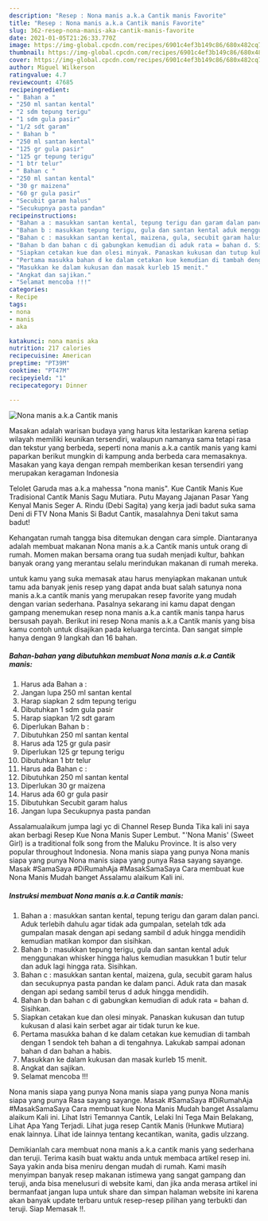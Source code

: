 ```yaml
---
description: "Resep : Nona manis a.k.a Cantik manis Favorite"
title: "Resep : Nona manis a.k.a Cantik manis Favorite"
slug: 362-resep-nona-manis-aka-cantik-manis-favorite
date: 2021-01-05T21:26:33.770Z
image: https://img-global.cpcdn.com/recipes/6901c4ef3b149c86/680x482cq70/nona-manis-aka-cantik-manis-foto-resep-utama.jpg
thumbnail: https://img-global.cpcdn.com/recipes/6901c4ef3b149c86/680x482cq70/nona-manis-aka-cantik-manis-foto-resep-utama.jpg
cover: https://img-global.cpcdn.com/recipes/6901c4ef3b149c86/680x482cq70/nona-manis-aka-cantik-manis-foto-resep-utama.jpg
author: Miguel Wilkerson
ratingvalue: 4.7
reviewcount: 47685
recipeingredient:
- " Bahan a "
- "250 ml santan kental"
- "2 sdm tepung terigu"
- "1 sdm gula pasir"
- "1/2 sdt garam"
- " Bahan b "
- "250 ml santan kental"
- "125 gr gula pasir"
- "125 gr tepung terigu"
- "1 btr telur"
- " Bahan c "
- "250 ml santan kental"
- "30 gr maizena"
- "60 gr gula pasir"
- "Secubit garam halus"
- "Secukupnya pasta pandan"
recipeinstructions:
- "Bahan a : masukkan santan kental, tepung terigu dan garam dalan panci. Aduk terlebih dahulu agar tidak ada gumpalan, setelah tdk ada gumpalan masak dengan api sedang sambil d aduk hingga mendidih kemudian matikan kompor dan sisihkan."
- "Bahan b : masukkan tepung terigu, gula dan santan kental aduk menggunakan whisker hingga halus kemudian masukkan 1 butir telur dan aduk lagi hingga rata. Sisihkan."
- "Bahan c : masukkan santan kental, maizena, gula, secubit garam halus dan secukupnya pasta pandan ke dalam panci. Aduk rata dan masak dengan api sedang sambil terus d aduk hingga mendidih."
- "Bahan b dan bahan c di gabungkan kemudian di aduk rata = bahan d. Sisihkan."
- "Siapkan cetakan kue dan olesi minyak. Panaskan kukusan dan tutup kukusan d alasi kain serbet agar air tidak turun ke kue."
- "Pertama masukka bahan d ke dalam cetakan kue kemudian di tambah dengan 1 sendok teh bahan a di tengahnya. Lakukab sampai adonan bahan d dan bahan a habis."
- "Masukkan ke dalam kukusan dan masak kurleb 15 menit."
- "Angkat dan sajikan."
- "Selamat mencoba !!!"
categories:
- Recipe
tags:
- nona
- manis
- aka

katakunci: nona manis aka 
nutrition: 217 calories
recipecuisine: American
preptime: "PT39M"
cooktime: "PT47M"
recipeyield: "1"
recipecategory: Dinner

---
```



![Nona manis a.k.a Cantik manis](https://img-global.cpcdn.com/recipes/6901c4ef3b149c86/680x482cq70/nona-manis-aka-cantik-manis-foto-resep-utama.jpg)

Masakan adalah warisan budaya yang harus kita lestarikan karena setiap wilayah memiliki keunikan tersendiri, walaupun namanya sama tetapi rasa dan tekstur yang berbeda, seperti nona manis a.k.a cantik manis yang kami paparkan berikut mungkin di kampung anda berbeda cara memasaknya. Masakan yang kaya dengan rempah memberikan kesan tersendiri yang merupakan keragaman Indonesia

Telolet Garuda mas a.k.a mahessa &#34;nona manis&#34;. Kue Cantik Manis Kue Tradisional Cantik Manis Sagu Mutiara. Putu Mayang Jajanan Pasar Yang Kenyal Manis Seger A. Rindu (Debi Sagita) yang kerja jadi badut suka sama Deni di FTV Nona Manis Si Badut Cantik, masalahnya Deni takut sama badut!

Kehangatan rumah tangga bisa ditemukan dengan cara simple. Diantaranya adalah membuat makanan Nona manis a.k.a Cantik manis untuk orang di rumah. Momen makan bersama orang tua sudah menjadi kultur, bahkan banyak orang yang merantau selalu merindukan makanan di rumah mereka.

untuk kamu yang suka memasak atau harus menyiapkan makanan untuk tamu ada banyak jenis resep yang dapat anda buat salah satunya nona manis a.k.a cantik manis yang merupakan resep favorite yang mudah dengan varian sederhana. Pasalnya sekarang ini kamu dapat dengan gampang menemukan resep nona manis a.k.a cantik manis tanpa harus bersusah payah.
Berikut ini resep Nona manis a.k.a Cantik manis yang bisa kamu contoh untuk disajikan pada keluarga tercinta. Dan sangat simple hanya dengan 9 langkah dan 16 bahan.


<!--inarticleads1-->

##### Bahan-bahan yang dibutuhkan membuat Nona manis a.k.a Cantik manis:

1. Harus ada  Bahan a :
1. Jangan lupa 250 ml santan kental
1. Harap siapkan 2 sdm tepung terigu
1. Dibutuhkan 1 sdm gula pasir
1. Harap siapkan 1/2 sdt garam
1. Diperlukan  Bahan b :
1. Dibutuhkan 250 ml santan kental
1. Harus ada 125 gr gula pasir
1. Diperlukan 125 gr tepung terigu
1. Dibutuhkan 1 btr telur
1. Harus ada  Bahan c :
1. Dibutuhkan 250 ml santan kental
1. Diperlukan 30 gr maizena
1. Harus ada 60 gr gula pasir
1. Dibutuhkan Secubit garam halus
1. Jangan lupa Secukupnya pasta pandan


Assalamualaikum jumpa lagi yc di Channel Resep Bunda Tika kali ini saya akan berbagi Resep Kue Nona Manis Super Lembut. &#34;&#39;Nona Manis&#39; (Sweet Girl) is a traditional folk song from the Maluku Province. It is also very popular throughout Indonesia. Nona manis siapa yang punya Nona manis siapa yang punya Nona manis siapa yang punya Rasa sayang sayange. Masak #SamaSaya #DiRumahAja #MasakSamaSaya Cara membuat kue Nona Manis Mudah banget Assalamu alaikum Kali ini. 

<!--inarticleads2-->

##### Instruksi membuat  Nona manis a.k.a Cantik manis:

1. Bahan a : masukkan santan kental, tepung terigu dan garam dalan panci. Aduk terlebih dahulu agar tidak ada gumpalan, setelah tdk ada gumpalan masak dengan api sedang sambil d aduk hingga mendidih kemudian matikan kompor dan sisihkan.
1. Bahan b : masukkan tepung terigu, gula dan santan kental aduk menggunakan whisker hingga halus kemudian masukkan 1 butir telur dan aduk lagi hingga rata. Sisihkan.
1. Bahan c : masukkan santan kental, maizena, gula, secubit garam halus dan secukupnya pasta pandan ke dalam panci. Aduk rata dan masak dengan api sedang sambil terus d aduk hingga mendidih.
1. Bahan b dan bahan c di gabungkan kemudian di aduk rata = bahan d. Sisihkan.
1. Siapkan cetakan kue dan olesi minyak. Panaskan kukusan dan tutup kukusan d alasi kain serbet agar air tidak turun ke kue.
1. Pertama masukka bahan d ke dalam cetakan kue kemudian di tambah dengan 1 sendok teh bahan a di tengahnya. Lakukab sampai adonan bahan d dan bahan a habis.
1. Masukkan ke dalam kukusan dan masak kurleb 15 menit.
1. Angkat dan sajikan.
1. Selamat mencoba !!!


Nona manis siapa yang punya Nona manis siapa yang punya Nona manis siapa yang punya Rasa sayang sayange. Masak #SamaSaya #DiRumahAja #MasakSamaSaya Cara membuat kue Nona Manis Mudah banget Assalamu alaikum Kali ini. Lihat Istri Temannya Cantik, Lelaki Ini Tega Main Belakang, Lihat Apa Yang Terjadi. Lihat juga resep Cantik Manis (Hunkwe Mutiara) enak lainnya. Lihat ide lainnya tentang kecantikan, wanita, gadis ulzzang. 

Demikianlah cara membuat nona manis a.k.a cantik manis yang sederhana dan teruji. Terima kasih buat waktu anda untuk membaca artikel resep ini. Saya yakin anda bisa meniru dengan mudah di rumah. Kami masih menyimpan banyak resep makanan istimewa yang sangat gampang dan teruji, anda bisa menelusuri di website kami, dan jika anda merasa artikel ini bermanfaat jangan lupa untuk share dan simpan halaman website ini karena akan banyak update terbaru untuk resep-resep pilihan yang terbukti dan teruji. Siap Memasak !!. 
